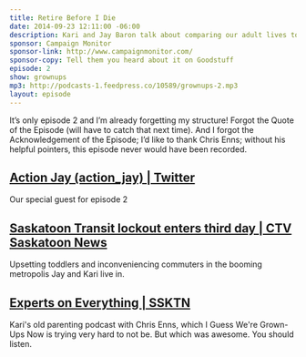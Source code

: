 ```yaml
---
title: Retire Before I Die
date: 2014-09-23 12:11:00 -06:00
description: Kari and Jay Baron talk about comparing our adult lives to our parents, perpetual adolescence, what it’s like being a role model, and scratching undone things off the bucket list. We try really hard not to be a parenting podcast.
sponsor: Campaign Monitor
sponsor-link: http://www.campaignmonitor.com/
sponsor-copy: Tell them you heard about it on Goodstuff
episode: 2
show: grownups
mp3: http://podcasts-1.feedpress.co/10589/grownups-2.mp3
layout: episode
---
```


It’s only episode 2 and I’m already forgetting my structure! Forgot the Quote of the Episode (will have to catch that next time). And I forgot the Acknowledgement of the Episode; I’d like to thank Chris Enns; without his helpful pointers, this episode never would have been recorded.

## [Action Jay (action_jay) | Twitter](https://twitter.com/action_jay)
Our special guest for episode 2


## [Saskatoon Transit lockout enters third day | CTV Saskatoon News](http://saskatoon.ctvnews.ca/saskatoon-transit-lockout-enters-third-day-1.2019928)
Upsetting toddlers and inconveniencing commuters in the booming metropolis Jay and Kari live in.


## [Experts on Everything | SSKTN](http://www.ssktn.com/category/eone/)
Kari's old parenting podcast with Chris Enns, which I Guess We're Grown-Ups Now is trying very hard to not be. But which was awesome. You should listen.
